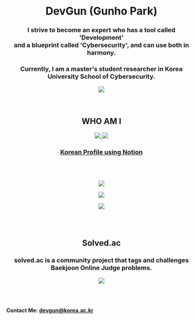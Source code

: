 <h1 align="center">DevGun (Gunho Park)</h1>

<h3 align="center">
    I strive to become an expert who has a tool called 'Development' <br/>
    and a blueprint called 'Cybersecurity', and can use both in harmony.
</h3>
<h3 align="center">
    Currently, I am a master's student researcher in Korea University School of Cybersecurity.
</h3>


<div align="center"><img src="https://hits.seeyoufarm.com/api/count/incr/badge.svg?url=https%3A%2F%2Fgithub.com%2Fdevgunho&count_bg=%236BE3D4&title_bg=%23555555&icon=&icon_color=%23E7E7E7&title=hits&edge_flat=false"/></div>

<br/>

<br/>

<h2 align="center">
    WHO AM I
</h2>
<p align="center">
    <a href="https://www.linkedin.com/in/gunho-park-%EB%B0%95%EA%B1%B4%ED%98%B8-319a6b18b/">
    <img src="https://img.shields.io/badge/-LinkedIn-blue?style=flat-square&logo=Linkedin&logoColor=white&link=https://www.linkedin.com/in/gunho-park-%EB%B0%95%EA%B1%B4%ED%98%B8-319a6b18b/"/>
        </a>
    <a href="https://facebook.com/devgunho">
<img src="https://img.shields.io/badge/facebook-1877f2?style=flat-square&logo=facebook&logoColor=white&link=https://www.facebook.com/profile.php?id=100034064333066"/>
        </a>
</p>
<h3 align="center">
        <a href="https://devgunho.github.io">
        Korean Profile using Notion
            </a>
    </h3>            
<br/>

<br/>

<p align="center"><img src="https://github-profile-trophy.vercel.app/?username=devgunho&row=1&column=5&margin-w=15)"/></p>

<p align="center"><img src="https://github-readme-streak-stats.herokuapp.com/?user=devgunho&theme=graywhite"/></p>

<p align="center"><img src="https://github-readme-stats.vercel.app/api/top-langs/?username=devgunho&layout=compact&langs_count=8"/></p>

<br/>

<br/>

<h2 align="center">
    Solved.ac
</h2>
<h3 align="center">
    solved.ac is a community project that tags and challenges Baekjoon Online Judge problems.</h3>

<p align="center"><img src="http://mazassumnida.wtf/api/v2/generate_badge?boj=pghufs2015"/></p>

<br/>

<br/>

**Contact Me: devgun@korea.ac.kr**
